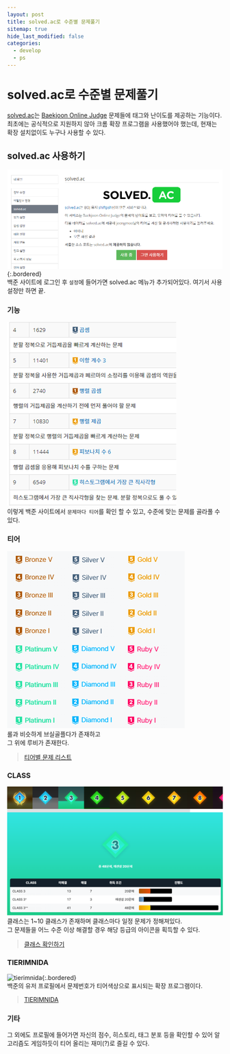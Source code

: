 ```yaml
---
layout: post
title: solved.ac로 수준별 문제풀기
sitemap: true
hide_last_modified: false
categories:
  - develop
  - ps
---
```

# solved.ac로 수준별 문제풀기 
[solved.ac](https://solved.ac/)는 [Baekjoon Online Judge](https://www.acmicpc.net/) 문제들에 태그와 난이도를 제공하는 기능이다.  
최초에는 공식적으로 지원하지 않아 크롬 확장 프로그램을 사용했어야 했는데, 현재는 확장 설치없이도 누구나 사용할 수 있다.

## solved.ac 사용하기
![](/assets/img/blog/develop/ps/solved-ac-1.png){:.bordered}  
백준 사이트에 로그인 후 ```설정```에 들어가면 solved.ac 메뉴가 추가되어있다. 여기서 사용설정만 하면 끝.

### 기능
![](/assets/img/blog/develop/ps/solved-ac-2.png)  
이렇게 백준 사이트에서 ```문제마다 티어```를 확인 할 수 있고, 수준에 맞는 문제를 골라풀 수 있다.

### 티어
![](/assets/img/blog/develop/ps/solved-ac-3.png)  
롤과 비슷하게 브실골플다가 존재하고  
그 위에 루비가 존재한다.  
> [티어별 문제 리스트](https://solved.ac/problems/level)

### CLASS
![](/assets/img/blog/develop/ps/solved-ac-4.png)  
클래스는 1~10 클래스가 존재하며 클래스마다 일정 문제가 정해져있다.  
그 문제들을 어느 수준 이상 해결할 경우 해당 등급의 아이콘을 획득할 수 있다.
> [클래스 확인하기](https://solved.ac/class) 

### TIERIMNIDA
![tierimnida](https://lh3.googleusercontent.com/zpIB6SvvsKmL3aTyuKC-MHlAjvNEncnaH3rba9HVl-3ftArERboNgYqEBaT_vQgenOoHi1zjZfWXgG5LPiAmd3SoRA=w640-h400-e365-rj-sc0x00ffffff){:.bordered}  
백준의 유저 프로필에서 문제번호가 티어색상으로 표시되는 확장 프로그램이다.  
> [TIERIMNIDA](https://chrome.google.com/webstore/detail/tierimnida/mgdddbhbedfjdodjccjefgbdgkglokdg)

### 기타
그 외에도 프로필에 들어가면 자신의 점수, 히스토리, 태그 분포 등을 확인할 수 있어 알고리즘도 게임하듯이 티어 올리는 재미(?)로 즐길 수 있다.